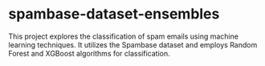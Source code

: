 # spambase-dataset-ensembles
This project explores the classification of spam emails using machine learning techniques. It utilizes the Spambase dataset and employs Random Forest and XGBoost algorithms for classification.
